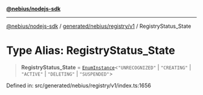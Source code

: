 [**@nebius/nodejs-sdk**](../../../../../README.md)

***

[@nebius/nodejs-sdk](../../../../../README.md) / [generated/nebius/registry/v1](../README.md) / RegistryStatus\_State

# Type Alias: RegistryStatus\_State

> **RegistryStatus\_State** = [`EnumInstance`](../../../../../runtime/protos/enum/type-aliases/EnumInstance.md)\<`"UNRECOGNIZED"` \| `"CREATING"` \| `"ACTIVE"` \| `"DELETING"` \| `"SUSPENDED"`\>

Defined in: src/generated/nebius/registry/v1/index.ts:1656
